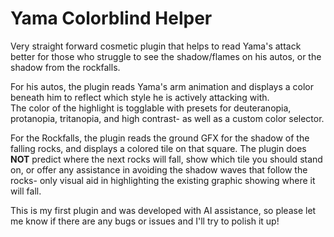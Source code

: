 # Yama Colorblind Helper
Very straight forward cosmetic plugin that helps to read Yama's attack better for those who struggle to see the shadow/flames on his autos, or the shadow from the rockfalls.

For his autos, the plugin reads Yama's arm animation and displays a color beneath him to reflect which style he is actively attacking with.  
The color of the highlight is togglable with presets for deuteranopia, protanopia, tritanopia, and high contrast- as well as a custom color selector.

For the Rockfalls, the plugin reads the ground GFX for the shadow of the falling rocks, and displays a colored tile on that square.
The plugin does <b>NOT</b> predict where the next rocks will fall, show which tile you should stand on, or offer any assistance in avoiding the shadow waves that follow the rocks- only visual aid in highlighting the existing graphic showing where it will fall. 

This is my first plugin and was developed with AI assistance, so please let me know if there are any bugs or issues and I'll try to polish it up!